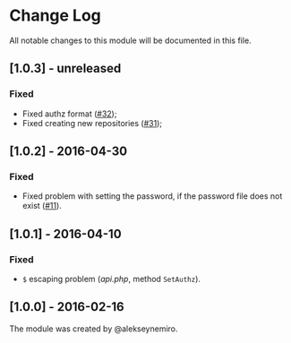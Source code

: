 # Change Log

All notable changes to this module will be documented in this file.

## [1.0.3] - unreleased
### Fixed
- Fixed authz format ([#32](https://github.com/adminstock/ssa/issues/32));
- Fixed creating new repositories ([#31](https://github.com/adminstock/ssa/issues/31));

## [1.0.2] - 2016-04-30
### Fixed
- Fixed problem with setting the password, if the password file does not exist 
	([#11](https://github.com/adminstock/ssa/issues/11)).

## [1.0.1] - 2016-04-10
### Fixed
- `$` escaping problem (*api.php*, method `SetAuthz`).

## [1.0.0] - 2016-02-16
The module was created by @alekseynemiro.